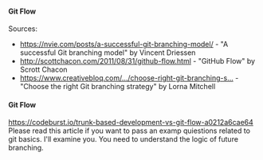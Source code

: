
#### Git Flow
Sources:
- []() https://nvie.com/posts/a-successful-git-branching-model/ - "A successful Git branching model" by Vincent Driessen
- []() http://scottchacon.com/2011/08/31/github-flow.html - "GitHub Flow" by Scrott Chacon
- []() https://www.creativebloq.com/…/choose-right-git-branching-s… - "Choose the right Git branching strategy" by Lorna Mitchell


#### Git Flow
https://codeburst.io/trunk-based-development-vs-git-flow-a0212a6cae64
Please read this article if you want to pass an examp quiestions related to git basics. I'll examine you.
You need to understand the logic of future branching.
